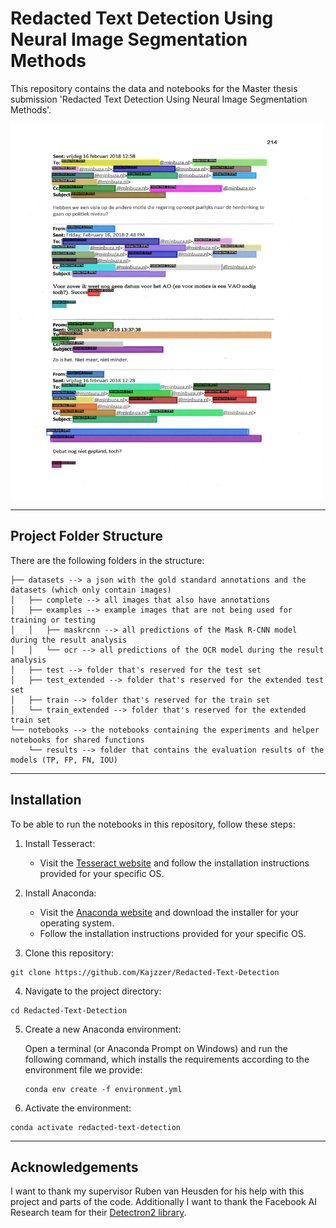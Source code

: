 # Redacted Text Detection Using Neural Image Segmentation Methods
This repository contains the data and notebooks for the Master thesis submission 'Redacted Text Detection Using Neural Image Segmentation Methods'.

<img src="datasets/examples/title-image.png" alt="Example of redacted text detection with the Mask R-CNN model" width="500" height="600">

---

## Project Folder Structure

There are the following folders in the structure:

```buildoutcfg
├── datasets --> a json with the gold standard annotations and the datasets (which only contain images)
│   ├── complete --> all images that also have annotations
│   ├── examples --> example images that are not being used for training or testing
│   │   ├── maskrcnn --> all predictions of the Mask R-CNN model during the result analysis
│   │   └── ocr --> all predictions of the OCR model during the result analysis
│   ├── test --> folder that's reserved for the test set
│   ├── test_extended --> folder that's reserved for the extended test set
│   ├── train --> folder that's reserved for the train set
│   └── train_extended --> folder that's reserved for the extended train set
└── notebooks --> the notebooks containing the experiments and helper notebooks for shared functions
    └── results --> folder that contains the evaluation results of the models (TP, FP, FN, IOU)
```

---

## Installation

To be able to run the notebooks in this repository, follow these steps:

1. Install Tesseract:
    - Visit the [Tesseract website](https://tesseract-ocr.github.io/tessdoc/Installation.html) and follow the installation instructions provided for your specific OS.

2. Install Anaconda: 

   - Visit the [Anaconda website](https://www.anaconda.com/products/individual) and download the installer for your operating system.
   - Follow the installation instructions provided for your specific OS.

3. Clone this repository:
```
git clone https://github.com/Kajzzer/Redacted-Text-Detection
```
4. Navigate to the project directory:
```
cd Redacted-Text-Detection
```
5. Create a new Anaconda environment:

   Open a terminal (or Anaconda Prompt on Windows) and run the following command, which installs the requirements according to the environment file we provide:
   ```
   conda env create -f environment.yml
   ```
   
6. Activate the environment:
  ```
  conda activate redacted-text-detection
  ```

---

<!-- ## Usage

@todo add usage information here

--- -->

<!-- ## How it works

@todo add explanation here

--- -->

## Acknowledgements

I want to thank my supervisor Ruben van Heusden for his help with this project and parts of the code. Additionally I want to thank the Facebook AI Research team for their [Detectron2 library](https://github.com/facebookresearch/detectron2).
